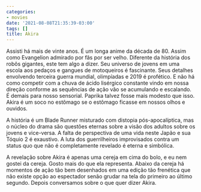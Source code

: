 ```yaml
---
categories:
- movies
date: '2021-08-08T21:35:39-03:00'
tags: []
title: Akira
---
```


Assisti há mais de vinte anos. É um longa anime da década de 80. Assim como Evangelion admirado por fãs por ser velho. Diferente da história dos robôs gigantes, este tem algo a dizer. Seu universo de jovens em uma escola aos pedaços e gangues de motoqueiros é fascinante. Seus detalhes envolvendo terceira guerra mundial, olimpíadas e 2019 é profético. E não há como competir com a chuva de ácido lisérgico constante vindo em nossa direção conforme as sequências de ação vão se acumulando e escalando. É demais para nosso sensorial. Paprika talvez fosse mais modesto que isso. Akira é um soco no estômago se o estômago ficasse em nossos olhos e ouvidos.

A história é um Blade Runner misturado com distopia pós-apocalíptica, mas o núcleo do drama são questões eternas sobre a visão dos adultos sobre os jovens e vice-versa. A falta de perspectiva de uma vida neste Japão e sua Tóquio 2 é exaustivo. A luta dos guerrilheiros improvisados contra um status quo que não é completamente revelado é eterna e simbólica.

A revelação sobre Akira é apenas uma cereja em cima do bolo, e eu nem gostei da cereja. Gosto mais do que ela representa. Abaixo da cereja há momentos de ação tão bem desenhados em uma edição tão frenética que não existe opção ao espectador senão grudar na tela do primeiro ao último segundo. Depois conversamos sobre o que quer dizer Akira.